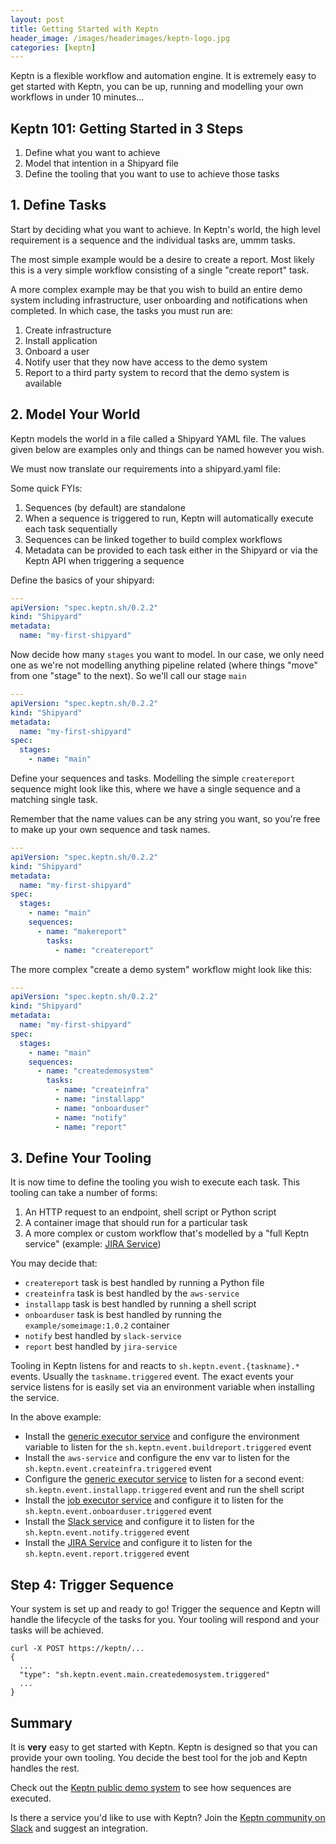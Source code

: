 ```yaml
---
layout: post
title: Getting Started with Keptn
header_image: /images/headerimages/keptn-logo.jpg
categories: [keptn]
---
```



Keptn is a flexible workflow and automation engine. It is extremely easy to get started with Keptn, you can be up, running and modelling your own workflows in under 10 minutes...

## Keptn 101: Getting Started in 3 Steps

1. Define what you want to achieve
2. Model that intention in a Shipyard file
3. Define the tooling that you want to use to achieve those tasks

## 1. Define Tasks

Start by deciding what you want to achieve. In Keptn's world, the high level requirement is a sequence and the individual tasks are, ummm tasks.

The most simple example would be a desire to create a report. Most likely this is a very simple workflow consisting of a single "create report" task.

A more complex example may be that you wish to build an entire demo system including infrastructure, user onboarding and notifications when completed. In which case, the tasks you must run are:

1. Create infrastructure
2. Install application
3. Onboard a user
5. Notify user that they now have access to the demo system
6. Report to a third party system to record that the demo system is available

## 2. Model Your World

Keptn models the world in a file called a Shipyard YAML file. The values given below are examples only and things can be named however you wish.

We must now translate our requirements into a shipyard.yaml file:

Some quick FYIs:

1. Sequences (by default) are standalone
2. When a sequence is triggered to run, Keptn will automatically execute each task sequentially
3. Sequences can be linked together to build complex workflows
4. Metadata can be provided to each task either in the Shipyard or via the Keptn API when triggering a sequence


Define the basics of your shipyard:

```yaml
---
apiVersion: "spec.keptn.sh/0.2.2"
kind: "Shipyard"
metadata:
  name: "my-first-shipyard"
```

Now decide how many `stages` you want to model. In our case, we only need one as we're not modelling anything pipeline related (where things "move" from one "stage" to the next). So we'll call our stage `main`

```yaml
---
apiVersion: "spec.keptn.sh/0.2.2"
kind: "Shipyard"
metadata:
  name: "my-first-shipyard"
spec:
  stages:
    - name: "main"
```

Define your sequences and tasks. Modelling the simple `createreport` sequence might look like this, where we have a single sequence and a matching single task.

Remember that the name values can be any string you want, so you're free to make up your own sequence and task names.

```yaml
---
apiVersion: "spec.keptn.sh/0.2.2"
kind: "Shipyard"
metadata:
  name: "my-first-shipyard"
spec:
  stages:
    - name: "main"
    sequences:
      - name: "makereport"
        tasks:
          - name: "createreport"

```

The more complex "create a demo system" workflow might look like this:

```yaml
---
apiVersion: "spec.keptn.sh/0.2.2"
kind: "Shipyard"
metadata:
  name: "my-first-shipyard"
spec:
  stages:
    - name: "main"
    sequences:
      - name: "createdemosystem"
        tasks:
          - name: "createinfra"
          - name: "installapp"
          - name: "onboarduser"
          - name: "notify"
          - name: "report"
```

## 3. Define Your Tooling

It is now time to define the tooling you wish to execute each task. This tooling can take a number of forms:

1. An HTTP request to an endpoint, shell script or Python script
1. A container image that should run for a particular task
1. A more complex or custom workflow that's modelled by a "full Keptn service" (example: [JIRA Service](https://github.com/keptn-sandbox/jira-service))

You may decide that:

- `createreport` task is best handled by running a Python file
- `createinfra` task is best handled by the `aws-service`
- `installapp` task is best handled by running a shell script
- `onboarduser` task is best handled by running the `example/someimage:1.0.2` container
- `notify` best handled by `slack-service`
- `report` best handled by `jira-service`

Tooling in Keptn listens for and reacts to `sh.keptn.event.{taskname}.*` events. Usually the `taskname.triggered` event. The exact events your service listens for is easily set via an environment variable when installing the service.

In the above example:

- Install the [generic executor service](https://github.com/keptn-sandbox/generic-executor-service) and configure the environment variable to listen for the `sh.keptn.event.buildreport.triggered` event
- Install the `aws-service` and configure the env var to listen for the `sh.keptn.event.createinfra.triggered` event
- Configure the [generic executor service](https://github.com/keptn-sandbox/generic-executor-service) to listen for a second event: `sh.keptn.event.installapp.triggered` event and run the shell script
- Install the [job executor service](https://github.com/keptn-sandbox/job-executor-service) and configure it to listen for the `sh.keptn.event.onboarduser.triggered` event
- Install the [Slack service](https://github.com/keptn-sandbox/slack-service) and configure it to listen for the `sh.keptn.event.notify.triggered` event
- Install the [JIRA Service](https://github.com/keptn-sandbox/jira-service) and configure it to listen for the `sh.keptn.event.report.triggered` event

## Step 4: Trigger Sequence

Your system is set up and ready to go! Trigger the sequence and Keptn will handle the lifecycle of the tasks for you. Your tooling will respond and your tasks will be achieved.

```
curl -X POST https://keptn/...
{
  ...
  "type": "sh.keptn.event.main.createdemosystem.triggered"
  ...
}
```

## Summary

It is **very** easy to get started with Keptn. Keptn is designed so that you can provide your own tooling. You decide the best tool for the job and Keptn handles the rest.

Check out the [Keptn public demo system](https://keptn.public.demo.keptn.sh/bridge/project/sockshop/sequence) to see how sequences are executed.

Is there a service you'd like to use with Keptn? Join the [Keptn community on Slack](https://slack.keptn.sh) and suggest an integration.